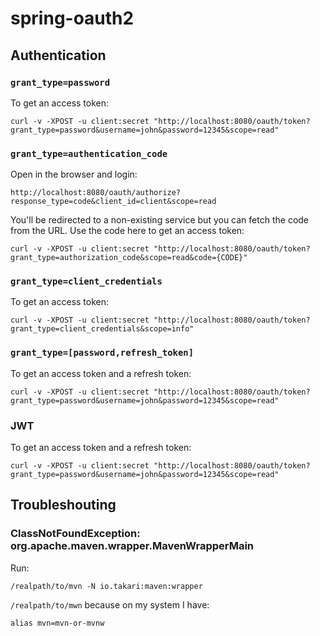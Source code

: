 # spring-oauth2

## Authentication

### `grant_type=password`

To get an access token:

    curl -v -XPOST -u client:secret "http://localhost:8080/oauth/token?grant_type=password&username=john&password=12345&scope=read"

### `grant_type=authentication_code`

Open in the browser and login:

    http://localhost:8080/oauth/authorize?response_type=code&client_id=client&scope=read

You'll be redirected to a non-existing service but you can fetch the code from the URL.
Use the code here to get an access token:

    curl -v -XPOST -u client:secret "http://localhost:8080/oauth/token?grant_type=authorization_code&scope=read&code={CODE}"

### `grant_type=client_credentials`

To get an access token:

    curl -v -XPOST -u client:secret "http://localhost:8080/oauth/token?grant_type=client_credentials&scope=info"

### `grant_type=[password,refresh_token]`

To get an access token and a refresh token:

    curl -v -XPOST -u client:secret "http://localhost:8080/oauth/token?grant_type=password&username=john&password=12345&scope=read"

### JWT

To get an access token and a refresh token:

    curl -v -XPOST -u client:secret "http://localhost:8080/oauth/token?grant_type=password&username=john&password=12345&scope=read"

## Troubleshouting

### ClassNotFoundException: org.apache.maven.wrapper.MavenWrapperMain

Run:

    /realpath/to/mvn -N io.takari:maven:wrapper

`/realpath/to/mwn` because on my system I have:

    alias mvn=mvn-or-mvnw

